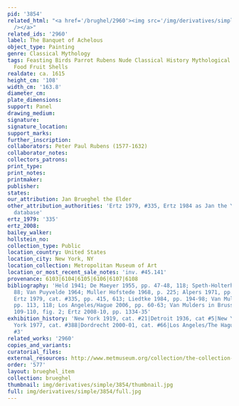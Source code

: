 ```yaml
---
pid: '3854'
related_html: "<a href='/brughel/2960'><img src='/img/derivatives/simple/2960/thumbnail.jpg'
  /></a>"
related_ids: '2960'
label: The Banquet of Achelous
object_type: Painting
genre: Classical Mythology
tags: Feasting Birds Parrot Rubens Nude Classical History Mythological Banquet Flowers
  Food Fruit Shells
realdate: ca. 1615
height_cm: '108'
width_cm: '163.8'
diameter_cm: 
plate_dimensions: 
support: Panel
drawing_medium: 
signature: 
signature_location: 
support_marks: 
further_inscription: 
collaborators: Peter Paul Rubens (1577-1632)
collaborator_notes: 
collectors_patrons: 
print_type: 
print_notes: 
printmaker: 
publisher: 
states: 
our_attribution: Jan Brueghel the Elder
other_attribution_authorities: 'Ertz 1979, #335, Ertz 1984 as Jan the Younger, Honig
  database'
ertz_1979: '335'
ertz_2008: 
bailey_walker: 
hollstein_no: 
collection_type: Public
location_country: United States
location_city: New York, NY
location_collection: Metropolitan Museum of Art
location_or_most_recent_sale_notes: 'inv. #45.141'
provenance: 6103|6104|6105|6106|6107|6108
bibliography: 'Held 1941; De Maeyer 1955, pp. 47-48, 118; Speth-Holterhoff 1957, p.
  88; Van Puyvelde 1964; Muller Hofstede 1968, p. 225; Alpers 1971, pp. 93-94, 162;
  Ertz 1979, cat. #335, pp. 415, 613; Liedtke 1984, pp. 194-98; Van Mulders 2000,
  pp. 113, 118; Los Angeles/Hague 2006, pp. 60-63; Van Mulders in Brussels 2007, p.
  109-110, fig. 2; Ertz 2008-10, pp. 1334-35'
exhibition_history: 'New York 1919, cat. #21|Detroit 1936, cat #5|New York 1973|New
  York 1977, cat. #388|Dordrecht 2000-01, cat. #66|Los Angeles/The Hague 2006, cat.
  #3'
related_works: '2960'
copies_and_variants: 
curatorial_files: 
external_resources: http://www.metmuseum.org/collection/the-collection-online/search/437525
order: '577'
layout: brueghel_item
collection: brueghel
thumbnail: img/derivatives/simple/3854/thumbnail.jpg
full: img/derivatives/simple/3854/full.jpg
---
```

